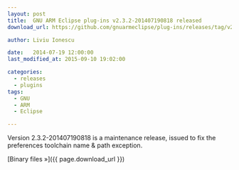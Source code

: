 ```yaml
---
layout: post
title:  GNU ARM Eclipse plug-ins v2.3.2-201407190818 released
download_url: https://github.com/gnuarmeclipse/plug-ins/releases/tag/v2.3.2-201407190818

author: Liviu Ionescu

date:   2014-07-19 12:00:00
last_modified_at: 2015-09-10 19:02:00

categories:
  - releases
  - plugins
tags:
  - GNU 
  - ARM
  - Eclipse

---
```


Version 2.3.2-201407190818 is a maintenance release, issued to fix the preferences toolchain name & path exception.

[Binary files »]({{ page.download_url }})
